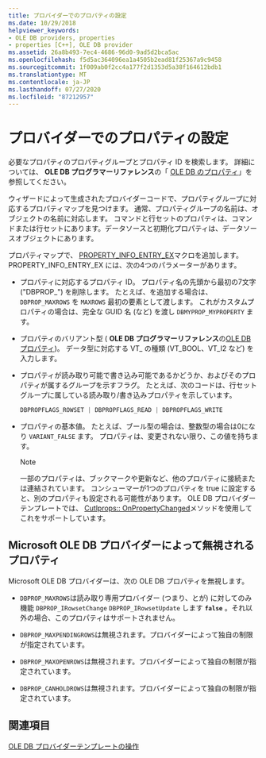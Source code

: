 ```yaml
---
title: プロバイダーでのプロパティの設定
ms.date: 10/29/2018
helpviewer_keywords:
- OLE DB providers, properties
- properties [C++], OLE DB provider
ms.assetid: 26a8b493-7ec4-4686-96d0-9ad5d2bca5ac
ms.openlocfilehash: f5d5ac364096ea1a4505b2ead81f25367a9c9458
ms.sourcegitcommit: 1f009ab0f2cc4a177f2d1353d5a38f164612bdb1
ms.translationtype: MT
ms.contentlocale: ja-JP
ms.lasthandoff: 07/27/2020
ms.locfileid: "87212957"
---
```

# <a name="setting-properties-in-your-provider"></a>プロバイダーでのプロパティの設定

必要なプロパティのプロパティグループとプロパティ ID を検索します。 詳細については、 **OLE DB プログラマーリファレンス**の「 [OLE DB のプロパティ](/previous-versions/windows/desktop/ms722734(v=vs.85))」を参照してください。

ウィザードによって生成されたプロバイダーコードで、プロパティグループに対応するプロパティマップを見つけます。 通常、プロパティグループの名前は、オブジェクトの名前に対応します。 コマンドと行セットのプロパティは、コマンドまたは行セットにあります。データソースと初期化プロパティは、データソースオブジェクトにあります。

プロパティマップで、 [PROPERTY_INFO_ENTRY_EX](../../data/oledb/property-info-entry-ex.md)マクロを追加します。 PROPERTY_INFO_ENTRY_EX には、次の4つのパラメーターがあります。

- プロパティに対応するプロパティ ID。 プロパティ名の先頭から最初の7文字 ("DBPROP_") を削除します。 たとえば、を追加する場合は、 `DBPROP_MAXROWS` を `MAXROWS` 最初の要素として渡します。 これがカスタムプロパティの場合は、完全な GUID 名 (など) を渡し `DBMYPROP_MYPROPERTY` ます。

- プロパティのバリアント型 ( **OLE DB プログラマーリファレンス**の[OLE DB プロパティ](/previous-versions/windows/desktop/ms722734(v=vs.85)))。 データ型に対応する VT_ の種類 (VT_BOOL、VT_I2 など) を入力します。

- プロパティが読み取り可能で書き込み可能であるかどうか、およびそのプロパティが属するグループを示すフラグ。 たとえば、次のコードは、行セットグループに属している読み取り/書き込みプロパティを示しています。

    ```cpp
    DBPROPFLAGS_ROWSET | DBPROPFLAGS_READ | DBPROPFLAGS_WRITE
    ```

- プロパティの基本値。 たとえば、ブール型の場合は、整数型の場合は0になり `VARIANT_FALSE` ます。 プロパティは、変更されない限り、この値を持ちます。

    > [!NOTE]
    > 一部のプロパティは、ブックマークや更新など、他のプロパティに接続または連結されています。 コンシューマーが1つのプロパティを true に設定すると、別のプロパティも設定される可能性があります。 OLE DB プロバイダーテンプレートでは、 [Cutlprops:: OnPropertyChanged](../../data/oledb/cutlprops-onpropertychanged.md)メソッドを使用してこれをサポートしています。

## <a name="properties-ignored-by-microsoft-ole-db-providers"></a>Microsoft OLE DB プロバイダーによって無視されるプロパティ

Microsoft OLE DB プロバイダーは、次の OLE DB プロパティを無視します。

- `DBPROP_MAXROWS`は読み取り専用プロバイダー (つまり、とが) に対してのみ機能 `DBPROP_IRowsetChange` `DBPROP_IRowsetUpdate` します **`false`** 。それ以外の場合、このプロパティはサポートされません。

- `DBPROP_MAXPENDINGROWS`は無視されます。プロバイダーによって独自の制限が指定されています。

- `DBPROP_MAXOPENROWS`は無視されます。プロバイダーによって独自の制限が指定されています。

- `DBPROP_CANHOLDROWS`は無視されます。プロバイダーによって独自の制限が指定されています。

## <a name="see-also"></a>関連項目

[OLE DB プロバイダーテンプレートの操作](../../data/oledb/working-with-ole-db-provider-templates.md)
